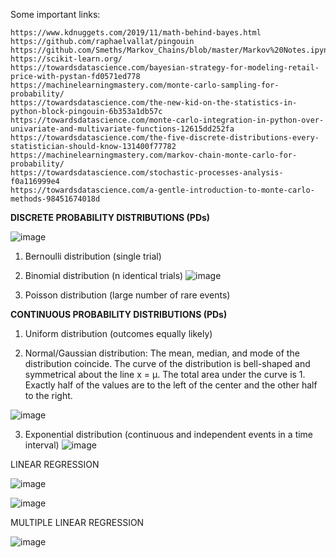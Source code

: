 
Some important links:

	https://www.kdnuggets.com/2019/11/math-behind-bayes.html
	https://github.com/raphaelvallat/pingouin
	https://github.com/Smeths/Markov_Chains/blob/master/Markov%20Notes.ipynb
	https://scikit-learn.org/
	https://towardsdatascience.com/bayesian-strategy-for-modeling-retail-price-with-pystan-fd0571ed778
	https://machinelearningmastery.com/monte-carlo-sampling-for-probability/
	https://towardsdatascience.com/the-new-kid-on-the-statistics-in-python-block-pingouin-6b353a1db57c
	https://towardsdatascience.com/monte-carlo-integration-in-python-over-univariate-and-multivariate-functions-12615dd252fa
	https://towardsdatascience.com/the-five-discrete-distributions-every-statistician-should-know-131400f77782
	https://machinelearningmastery.com/markov-chain-monte-carlo-for-probability/
	https://towardsdatascience.com/stochastic-processes-analysis-f0a116999e4
	https://towardsdatascience.com/a-gentle-introduction-to-monte-carlo-methods-98451674018d
	

**DISCRETE PROBABILITY DISTRIBUTIONS (PDs)**

![image](https://user-images.githubusercontent.com/101544669/172357459-389a7839-7983-4ee8-96a5-bebe7e50f1d0.png)
1) Bernoulli distribution (single trial)

2) Binomial distribution (n identical trials)
![image](https://user-images.githubusercontent.com/101544669/172357617-c12a8dd8-f094-4220-a1af-7cccb4aca46e.png)

3) Poisson distribution (large number of rare events)


**CONTINUOUS PROBABILITY DISTRIBUTIONS (PDs)**

1) Uniform distribution (outcomes equally likely)

2) Normal/Gaussian distribution: The mean, median, and mode of the distribution coincide. The curve of the distribution is bell-shaped and symmetrical about the line x = μ. The total area under the curve is 1. Exactly half of the values are to the left of the center and the other half to the right.

![image](https://user-images.githubusercontent.com/101544669/172358474-b1997aed-d0e4-482a-a09b-2355dfb693c2.png)


3) Exponential distribution (continuous and independent events in a time interval)
![image](https://user-images.githubusercontent.com/101544669/172358950-ace7b1f7-c268-4e15-a9fc-3580c8742509.png)


LINEAR REGRESSION

![image](https://user-images.githubusercontent.com/101544669/172360437-79410e56-8280-4cef-a715-86d4f12c7449.png)

![image](https://user-images.githubusercontent.com/101544669/172360515-38ee090f-1a75-44f8-aad8-cd12286776c1.png)

MULTIPLE LINEAR REGRESSION

![image](https://user-images.githubusercontent.com/101544669/172360599-7f660c2b-3818-4051-b763-a743316add2b.png)

